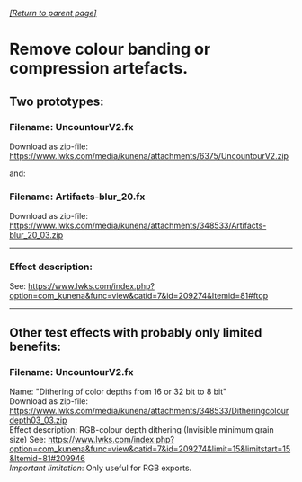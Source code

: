 *[[Return to parent page]](../README.md)*  

# Remove colour banding or compression artefacts.

## Two prototypes: 
### Filename: UncountourV2.fx  
Download as zip-file: https://www.lwks.com/media/kunena/attachments/6375/UncountourV2.zip  

and: 

### Filename: Artifacts-blur_20.fx  
Download as zip-file: https://www.lwks.com/media/kunena/attachments/348533/Artifacts-blur_20_03.zip  

--------------------------------------------------------------------------

### Effect description:
See: https://www.lwks.com/index.php?option=com_kunena&func=view&catid=7&id=209274&Itemid=81#ftop  



--------------------------------------------------------------------------

## Other test effects with probably only limited benefits:

### Filename: UncountourV2.fx  
Name: "Dithering of color depths from 16 or 32 bit to 8 bit"  
Download as zip-file: https://www.lwks.com/media/kunena/attachments/348533/Ditheringcolourdepth03_03.zip  
Effect description: RGB-colour depth dithering (Invisible minimum grain size) 
See: https://www.lwks.com/index.php?option=com_kunena&func=view&catid=7&id=209274&limit=15&limitstart=15&Itemid=81#209946  
*Important limitation*: Only useful for RGB exports.